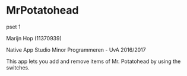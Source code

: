 # MrPotatohead

pset 1

Marijn Hop (11370939)

Native App Studio
Minor Programmeren - UvA 2016/2017

This app lets you add and remove items of Mr. Potatohead by using the switches.
